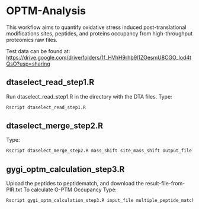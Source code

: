 # OPTM-Analysis

This workflow aims to quantify oxidative stress induced post-translational modifications sites, peptides, and proteins occupancy from high-throughput proteomics raw files. 

Test data can be found at:
https://drive.google.com/drive/folders/1f_HVhH9rhb9l1ZOesmU8CGO_lod4tQsO?usp=sharing

## dtaselect_read_step1.R
Run dtaselect_read_step1.R in the directory with the DTA files.
Type:
``` bash
Rscript dtaselect_read_step1.R
```

## dtaselect_merge_step2.R
Type:
``` bash
Rscript dtaselect_merge_step2.R mass_shift site_mass_shift output_file
```

## gygi_optm_calculation_step3.R
Upload the peptides to peptidematch, and download the result-file-from-PIR.txt
To calculate O-PTM Occupancy
Type:
``` bash
Rscript gygi_optm_calculation_step3.R input_file multiple_peptide_match_data
```


